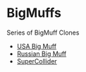 # BigMuffs
Series of BigMuff Clones

<ul>
  <li><a href="BMP_BasicClone/documentation/readme.md">USA Big Muff</a></li>
  <li><a href="BMP_RussianClone/documentation/readme.md">Russian Big Muff</a></li>
  <li><a href="BMP_SuperColliderClone/documentation/readme.md">SuperCollider</a></li>
</ul>
